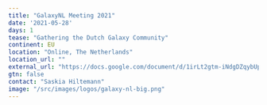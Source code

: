 ```yaml
---
title: "GalaxyNL Meeting 2021"
date: '2021-05-28'
days: 1
tease: "Gathering the Dutch Galaxy Community"
continent: EU
location: "Online, The Netherlands"
location_url: ""
external_url: "https://docs.google.com/document/d/1irLt2gtm-iNdgDZqybUpj7g39zkf5qaDkGW4-wW31YQ/edit"
gtn: false
contact: "Saskia Hiltemann"
image: "/src/images/logos/galaxy-nl-big.png"
---
```

